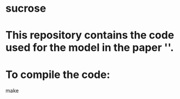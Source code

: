 # sucrose
# This repository contains the code used for the model in the paper ''.
#
# To compile the code:
make
